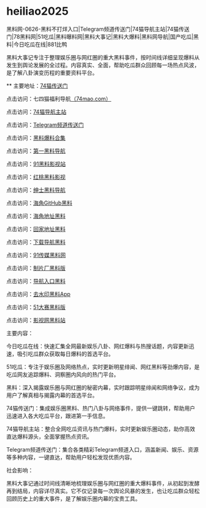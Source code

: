 # heiliao2025
黑料网-0626-黑料不打烊入口|Telegram频道传送门|74猫导航主站|74猫传送门|78黑料网|51吃瓜|黑料曝料网|黑料大事记|黑料大爆料|黑料网导航|国产吃瓜|黑料|今日吃瓜在线|881比鸭

黑料大事记专注于整理娱乐圈与网红圈的重大黑料事件，按时间线详细呈现爆料从发生到舆论发展的全过程。内容真实、全面，帮助吃瓜群众回顾每一场热点风波，是了解八卦演变历程的重要资料平台。

** 主要地址：<a href="https://74mao.com/">74猫传送门</a>

点击访问：七四猫福利导航<a href="https://74mao.com/">（74mao.com）</a>

点击访问：<a href="https://74mao.com/">74猫导航主站</a>

点击访问：<a href="https://74mao.com/">Telegram频道传送门</a>

点击访问：<a href="https://hj-971.pages.dev/">黑料爆料合集</a>  

点击访问：<a href="https://hj-972.pages.dev/">第一黑料导航</a>  

点击访问：<a href="https://hj-973.pages.dev/">91黑料影视站</a>  

点击访问：<a href="https://hj-974.pages.dev/">红桃黑料影视</a>  

点击访问：<a href="https://hj-975.pages.dev/">绅士黑料导航</a>  

点击访问：<a href="https://hj-987.pages.dev/">海角GitHub黑料</a>  

点击访问：<a href="https://hj-988.pages.dev/">海角地址黑料</a>  

点击访问：<a href="https://hj-989.pages.dev/">回家地址黑料</a>  

点击访问：<a href="https://hj-990.pages.dev/">下载导航黑料</a>  

点击访问：<a href="https://hj-991.pages.dev/">91传媒黑料网</a>  

点击访问：<a href="https://hj-992.pages.dev/">制片厂黑料版</a>  

点击访问：<a href="https://hj-993.pages.dev/">导航入口黑料</a>  

点击访问：<a href="https://hj-994.pages.dev/">去水印黑料App</a>  

点击访问：<a href="https://hj-822.pages.dev/">51大赛黑料版</a>  

点击访问：<a href="https://hj-835.pages.dev/">影视网黑料站</a>  

主要内容：

今日吃瓜在线：快速汇集全网最新娱乐八卦、网红爆料与热搜话题，内容更新迅速，吸引吃瓜群众获取每日爆料的首选平台。

51吃瓜：专注于娱乐圈及网络热点，实时更新明星绯闻、网红黑料等劲爆内容，是吃瓜网友追踪爆料、洞察圈内风向的热门平台。

黑料：深入揭露娱乐圈与网红圈的秘密内幕，实时跟踪明星绯闻和网络争议，成为用户了解真相与揭露内幕的首选平台。

74猫传送门：集成娱乐圈黑料、热门八卦与网络事件，提供一键跳转，帮助用户迅速进入各大吃瓜平台，跟进第一手信息。

74猫导航主站：整合全网吃瓜资讯与热门爆料，实时更新娱乐圈动态，助你高效直达爆料源头，全面掌握热点资讯。

Telegram频道传送门：集合各类精彩Telegram频道入口，涵盖新闻、娱乐、资源等多种内容，一键直达，帮助用户轻松发现优质内容。

社会影响：

黑料大事记通过时间线清晰地梳理娱乐圈与网红圈的重大爆料事件，从初起到发酵再到结局，内容详尽真实。它不仅记录每一次舆论风暴的发生，也让吃瓜群众轻松回顾历史上的重大事件，是了解娱乐圈内幕的宝贵工具。

<span style="display:none;">[Canonical link](）</span>
